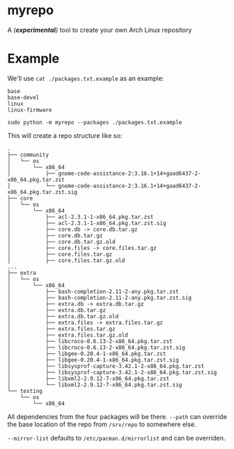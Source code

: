 # myrepo
A *(**experimental**)* tool to create your own Arch Linux repository

# Example

We'll use `cat ./packages.txt.example` as an example:
```
base
base-devel
linux
linux-firmware
```

```
sudo python -m myrepo --packages ./packages.txt.example
```

This will create a repo structure like so:
```
.
├── community
│   └── os
│       └── x86_64
│           ├── gnome-code-assistance-2:3.16.1+14+gaad6437-2-x86_64.pkg.tar.zst
│           └── gnome-code-assistance-2:3.16.1+14+gaad6437-2-x86_64.pkg.tar.zst.sig
├── core
│   └── os
│       └── x86_64
│           ├── acl-2.3.1-1-x86_64.pkg.tar.zst
│           ├── acl-2.3.1-1-x86_64.pkg.tar.zst.sig
│           ├── core.db -> core.db.tar.gz
│           ├── core.db.tar.gz
│           ├── core.db.tar.gz.old
│           ├── core.files -> core.files.tar.gz
│           ├── core.files.tar.gz
│           ├── core.files.tar.gz.old
...
├── extra
│   └── os
│       └── x86_64
│           ├── bash-completion-2.11-2-any.pkg.tar.zst
│           ├── bash-completion-2.11-2-any.pkg.tar.zst.sig
│           ├── extra.db -> extra.db.tar.gz
│           ├── extra.db.tar.gz
│           ├── extra.db.tar.gz.old
│           ├── extra.files -> extra.files.tar.gz
│           ├── extra.files.tar.gz
│           ├── extra.files.tar.gz.old
│           ├── libcroco-0.6.13-2-x86_64.pkg.tar.zst
│           ├── libcroco-0.6.13-2-x86_64.pkg.tar.zst.sig
│           ├── libgee-0.20.4-1-x86_64.pkg.tar.zst
│           ├── libgee-0.20.4-1-x86_64.pkg.tar.zst.sig
│           ├── libsysprof-capture-3.42.1-2-x86_64.pkg.tar.zst
│           ├── libsysprof-capture-3.42.1-2-x86_64.pkg.tar.zst.sig
│           ├── libxml2-2.9.12-7-x86_64.pkg.tar.zst
│           └── libxml2-2.9.12-7-x86_64.pkg.tar.zst.sig
└── testing
    └── os
        └── x86_64
```

All dependencies from the four packages will be there.
`--path` can override the base location of the repo from `/srv/repo` to somewhere else.

`--mirror-list` defaults to `/etc/pacman.d/mirrorlist` and can be overriden.
